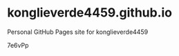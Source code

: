 # konglieverde4459.github.io
Personal GitHub Pages site for konglieverde4459





























































7e6vPp
